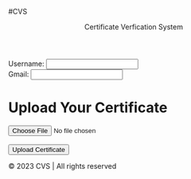 #CVS
<!DOCTYPE html>
<html lang="en">
    <header>
        Certificate Verfication System
    </header>
<head>
    <meta charset="UTF-8">
    <meta name="viewport" content="width=device-width, initial-scale=1.0">
    <title>Certificate Uploader</title>
    <link rel="stylesheet" href="style.css">
</head>
<body>
<div class="container">
    <div class="form-group">
        <label for="username">Username:</label>
        <input type="text" id="username" name="username" required>
    </div>
    <div class="form-group">
        <label for="Gmail">Gmail:</label>
        <input type="Gmail" id="Gmail" name="Gmail" required>
    </div>
</div>
    <div class="container">
        <h1>Upload Your Certificate</h1>
        <form action="upload.php" method="post" enctype="multipart/form-data">
            <input type="file" name="certificate" id="certificate" accept=".pdf, .doc, .docx">
            <br><br>
            <input type="submit" value="Upload Certificate">
        </form>
    </div>
</body>
<footer>
      &copy; 2023 CVS  | All rights reserved
</footer>
</html>

